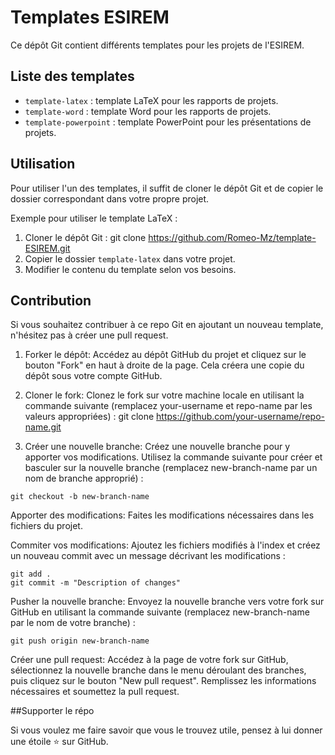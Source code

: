 # Templates ESIREM

Ce dépôt Git contient différents templates pour les projets de l'ESIREM.

## Liste des templates

- `template-latex` : template LaTeX pour les rapports de projets.
- `template-word` : template Word pour les rapports de projets.
- `template-powerpoint` : template PowerPoint pour les présentations de projets.

## Utilisation

Pour utiliser l'un des templates, il suffit de cloner le dépôt Git et de copier le dossier correspondant dans votre propre projet.

Exemple pour utiliser le template LaTeX :

1. Cloner le dépôt Git : git clone https://github.com/Romeo-Mz/template-ESIREM.git
2. Copier le dossier `template-latex` dans votre projet.
3. Modifier le contenu du template selon vos besoins.

## Contribution
Si vous souhaitez contribuer à ce repo Git en ajoutant un nouveau template, n'hésitez pas à créer une pull request.

1. Forker le dépôt: Accédez au dépôt GitHub du projet et cliquez sur le bouton "Fork" en haut à droite de la page. Cela créera une copie du dépôt sous votre compte GitHub.

2. Cloner le fork: Clonez le fork sur votre machine locale en utilisant la commande suivante (remplacez your-username et repo-name par les valeurs appropriées) :
git clone https://github.com/your-username/repo-name.git

3. Créer une nouvelle branche: Créez une nouvelle branche pour y apporter vos modifications. Utilisez la commande suivante pour créer et basculer sur la nouvelle branche (remplacez new-branch-name par un nom de branche approprié) :

```
git checkout -b new-branch-name
```
Apporter des modifications: Faites les modifications nécessaires dans les fichiers du projet.

Commiter vos modifications: Ajoutez les fichiers modifiés à l'index et créez un nouveau commit avec un message décrivant les modifications :
```
git add .
git commit -m "Description of changes"
```
Pusher la nouvelle branche: Envoyez la nouvelle branche vers votre fork sur GitHub en utilisant la commande suivante (remplacez new-branch-name par le nom de votre branche) :
```
git push origin new-branch-name
```
Créer une pull request: Accédez à la page de votre fork sur GitHub, sélectionnez la nouvelle branche dans le menu déroulant des branches, puis cliquez sur le bouton "New pull request". Remplissez les informations nécessaires et soumettez la pull request.

##Supporter le répo

Si vous voulez me faire savoir que vous le trouvez utile, pensez à lui donner une étoile ⭐ sur GitHub.
